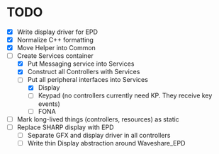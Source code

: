 # TODO

- [x] Write display driver for EPD
- [x] Normalize C++ formatting
- [x] Move Helper into Common
- [ ] Create Services container
  - [x] Put Messaging service into Services
  - [x] Construct all Controllers with Services
  - [ ] Put all peripheral interfaces into Services
    - [x] Display
    - [ ] Keypad (no controllers currently need KP. They receive key events)
    - [ ] FONA
- [ ] Mark long-lived things (controllers, resources) as static
- [ ] Replace SHARP display with EPD
  - [ ] Separate GFX and display driver in all controllers
  - [ ] Write thin Display abstraction around Waveshare_EPD
